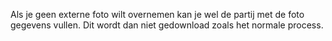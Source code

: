 Als je geen externe foto wilt overnemen kan je wel de partij met de foto gegevens vullen. Dit wordt dan niet gedownload zoals het normale process.